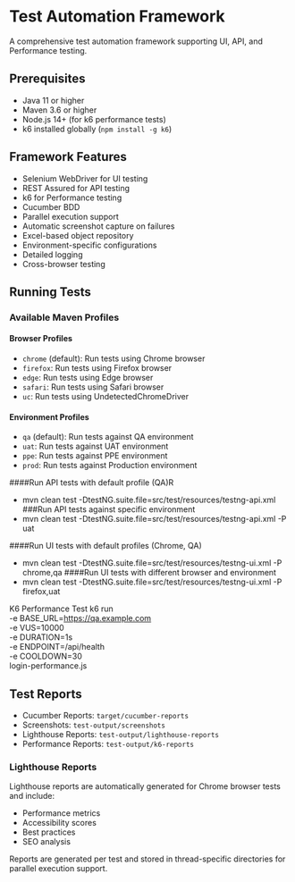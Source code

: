 # Test Automation Framework

A comprehensive test automation framework supporting UI, API, and Performance testing.

## Prerequisites

- Java 11 or higher
- Maven 3.6 or higher
- Node.js 14+ (for k6 performance tests)
- k6 installed globally (`npm install -g k6`)

## Framework Features

- Selenium WebDriver for UI testing
- REST Assured for API testing
- k6 for Performance testing
- Cucumber BDD
- Parallel execution support
- Automatic screenshot capture on failures
- Excel-based object repository
- Environment-specific configurations
- Detailed logging
- Cross-browser testing


## Running Tests

### Available Maven Profiles

#### Browser Profiles
- `chrome` (default): Run tests using Chrome browser
- `firefox`: Run tests using Firefox browser
- `edge`: Run tests using Edge browser
- `safari`: Run tests using Safari browser
- `uc`: Run tests using UndetectedChromeDriver

#### Environment Profiles
- `qa` (default): Run tests against QA environment
- `uat`: Run tests against UAT environment
- `ppe`: Run tests against PPE environment
- `prod`: Run tests against Production environment

####Run API tests with default profile (QA)R
-  mvn clean test -DtestNG.suite.file=src/test/resources/testng-api.xml
###Run API tests against specific environment
-  mvn clean test -DtestNG.suite.file=src/test/resources/testng-api.xml -P uat
   
####Run UI tests with default profiles (Chrome, QA)
- mvn clean test -DtestNG.suite.file=src/test/resources/testng-ui.xml -P chrome,qa
####Run UI tests with different browser and environment
- mvn clean test -DtestNG.suite.file=src/test/resources/testng-ui.xml -P firefox,uat

K6 Performance Test
k6 run \
  -e BASE_URL=https://qa.example.com \
  -e VUS=10000 \
  -e DURATION=1s \
  -e ENDPOINT=/api/health \
  -e COOLDOWN=30 \
  login-performance.js

## Test Reports

- Cucumber Reports: `target/cucumber-reports`
- Screenshots: `test-output/screenshots`
- Lighthouse Reports: `test-output/lighthouse-reports`
- Performance Reports: `test-output/k6-reports`

### Lighthouse Reports
Lighthouse reports are automatically generated for Chrome browser tests and include:
- Performance metrics
- Accessibility scores
- Best practices
- SEO analysis

Reports are generated per test and stored in thread-specific directories for parallel execution support.